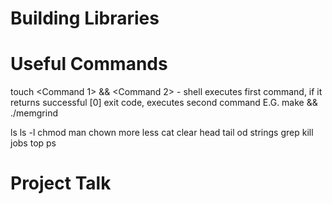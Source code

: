 # Building Libraries #

# Useful Commands #
touch 
<Command 1> && <Command 2> - shell executes first command, if it returns successful [0] exit code, executes second command
E.G. make && ./memgrind

ls
ls -l
chmod
man
chown
more
less
cat 
clear
head
tail
od
strings
grep
kill
jobs
top
ps

# Project Talk #
